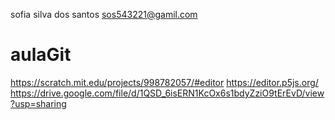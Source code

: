 sofia silva dos santos 
sos543221@gamil.com
# aulaGit
https://scratch.mit.edu/projects/998782057/#editor
https://editor.p5js.org/
https://drive.google.com/file/d/1QSD_6isERN1KcOx6s1bdyZziO9tErEvD/view?usp=sharing
